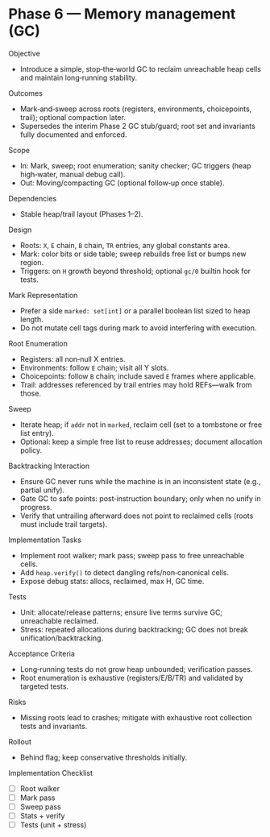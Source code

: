 # Phase 6 — Memory management (GC)

Objective
- Introduce a simple, stop‑the‑world GC to reclaim unreachable heap cells and maintain long‑running stability.

Outcomes
- Mark‑and‑sweep across roots (registers, environments, choicepoints, trail); optional compaction later.
 - Supersedes the interim Phase 2 GC stub/guard; root set and invariants fully documented and enforced.

Scope
- In: Mark, sweep; root enumeration; sanity checker; GC triggers (heap high‑water, manual debug call).
- Out: Moving/compacting GC (optional follow‑up once stable).

Dependencies
- Stable heap/trail layout (Phases 1–2).

Design
- Roots: `X`, `E` chain, `B` chain, `TR` entries, any global constants area.
- Mark: color bits or side table; sweep rebuilds free list or bumps new region.
- Triggers: on `H` growth beyond threshold; optional `gc/0` builtin hook for tests.

Mark Representation
- Prefer a side `marked: set[int]` or a parallel boolean list sized to heap length.
- Do not mutate cell tags during mark to avoid interfering with execution.

Root Enumeration
- Registers: all non‑null X entries.
- Environments: follow `E` chain; visit all Y slots.
- Choicepoints: follow `B` chain; include saved `E` frames where applicable.
- Trail: addresses referenced by trail entries may hold REFs—walk from those.

Sweep
- Iterate heap; if `addr` not in `marked`, reclaim cell (set to a tombstone or free list entry).
- Optional: keep a simple free list to reuse addresses; document allocation policy.

Backtracking Interaction
- Ensure GC never runs while the machine is in an inconsistent state (e.g., partial unify).
- Gate GC to safe points: post‑instruction boundary; only when no unify in progress.
- Verify that untrailing afterward does not point to reclaimed cells (roots must include trail targets).

Implementation Tasks
- Implement root walker; mark pass; sweep pass to free unreachable cells.
- Add `heap.verify()` to detect dangling refs/non‑canonical cells.
- Expose debug stats: allocs, reclaimed, max H, GC time.

Tests
- Unit: allocate/release patterns; ensure live terms survive GC; unreachable reclaimed.
- Stress: repeated allocations during backtracking; GC does not break unification/backtracking.

Acceptance Criteria
- Long‑running tests do not grow heap unbounded; verification passes.
 - Root enumeration is exhaustive (registers/E/B/TR) and validated by targeted tests.

Risks
- Missing roots lead to crashes; mitigate with exhaustive root collection tests and invariants.

Rollout
- Behind flag; keep conservative thresholds initially.

Implementation Checklist
- [ ] Root walker
- [ ] Mark pass
- [ ] Sweep pass
- [ ] Stats + verify
- [ ] Tests (unit + stress)
